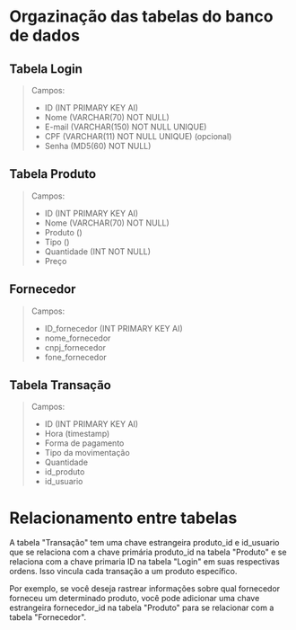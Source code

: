 # Orgazinação das tabelas do banco de dados

## Tabela Login
>Campos:
>* ID (INT PRIMARY KEY AI)
>* Nome (VARCHAR(70) NOT NULL)
>* E-mail (VARCHAR(150) NOT NULL UNIQUE)
>* CPF (VARCHAR(11) NOT NULL UNIQUE) (opcional)
>* Senha (MD5(60) NOT NULL)

## Tabela Produto
>Campos:
>* ID (INT PRIMARY KEY AI)
>* Nome (VARCHAR(70) NOT NULL)
>* Produto ()
>* Tipo ()
>* Quantidade (INT NOT NULL)
>* Preço

## Fornecedor
>Campos:
>* ID_fornecedor (INT PRIMARY KEY AI)
>* nome_fornecedor
>* cnpj_fornecedor
>* fone_fornecedor

## Tabela Transação
>Campos:
>* ID (INT PRIMARY KEY AI)
>* Hora (timestamp)
>* Forma de pagamento
>* Tipo da movimentação
>* Quantidade
>* id_produto
>* id_usuario
>

# Relacionamento entre tabelas

A tabela "Transação" tem uma chave estrangeira produto_id e id_usuario que se relaciona com a chave primária produto_id na tabela "Produto" e se relaciona com a chave primaria ID na tabela "Login" em suas respectivas ordens. Isso vincula cada transação a um produto específico.

Por exemplo, se você deseja rastrear informações sobre qual fornecedor forneceu um determinado produto, você pode adicionar uma chave estrangeira fornecedor_id na tabela "Produto" para se relacionar com a tabela "Fornecedor".
